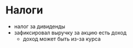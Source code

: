 # Налоги

- налог за дивиденды
- зафиксировал выручку за акцию есть доход
  - доход может быть из-за курса